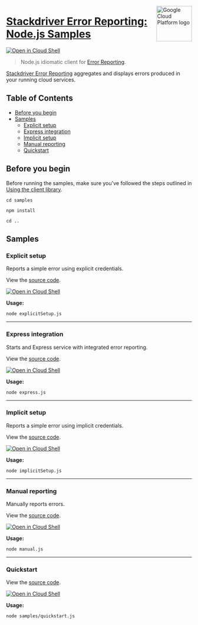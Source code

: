 [//]: # "This README.md file is auto-generated, all changes to this file will be lost."
[//]: # "To regenerate it, use `python -m synthtool`."
<img src="https://avatars2.githubusercontent.com/u/2810941?v=3&s=96" alt="Google Cloud Platform logo" title="Google Cloud Platform" align="right" height="96" width="96"/>

# [Stackdriver Error Reporting: Node.js Samples](https://github.com/googleapis/nodejs-error-reporting)

[![Open in Cloud Shell][shell_img]][shell_link]

> Node.js idiomatic client for [Error Reporting][product-docs].

[Stackdriver Error Reporting](https://cloud.google.com/error-reporting/docs/) aggregates and displays errors produced in your running cloud services.

## Table of Contents

* [Before you begin](#before-you-begin)
* [Samples](#samples)
  * [Explicit setup](#explicit-setup)
  * [Express integration](#express-integration)
  * [Implicit setup](#implicit-setup)
  * [Manual reporting](#manual-reporting)
  * [Quickstart](#quickstart)

## Before you begin

Before running the samples, make sure you've followed the steps outlined in
[Using the client library](https://github.com/googleapis/nodejs-error-reporting#using-the-client-library).

`cd samples`

`npm install`

`cd ..`

## Samples



### Explicit setup

Reports a simple error using explicit credentials.

View the [source code](https://github.com/googleapis/nodejs-error-reporting/blob/master/samples/explicitSetup.js).

[![Open in Cloud Shell][shell_img]](https://console.cloud.google.com/cloudshell/open?git_repo=https://github.com/googleapis/nodejs-error-reporting&page=editor&open_in_editor=samples/explicitSetup.js,samples/README.md)

__Usage:__


`node explicitSetup.js`


-----




### Express integration

Starts and Express service with integrated error reporting.

View the [source code](https://github.com/googleapis/nodejs-error-reporting/blob/master/samples/express.js).

[![Open in Cloud Shell][shell_img]](https://console.cloud.google.com/cloudshell/open?git_repo=https://github.com/googleapis/nodejs-error-reporting&page=editor&open_in_editor=samples/express.js,samples/README.md)

__Usage:__


`node express.js`


-----




### Implicit setup

Reports a simple error using implicit credentials.

View the [source code](https://github.com/googleapis/nodejs-error-reporting/blob/master/samples/implicitSetup.js).

[![Open in Cloud Shell][shell_img]](https://console.cloud.google.com/cloudshell/open?git_repo=https://github.com/googleapis/nodejs-error-reporting&page=editor&open_in_editor=samples/implicitSetup.js,samples/README.md)

__Usage:__


`node implicitSetup.js`


-----




### Manual reporting

Manually reports errors.

View the [source code](https://github.com/googleapis/nodejs-error-reporting/blob/master/samples/manual.js).

[![Open in Cloud Shell][shell_img]](https://console.cloud.google.com/cloudshell/open?git_repo=https://github.com/googleapis/nodejs-error-reporting&page=editor&open_in_editor=samples/manual.js,samples/README.md)

__Usage:__


`node manual.js`


-----




### Quickstart

View the [source code](https://github.com/googleapis/nodejs-error-reporting/blob/master/samples/quickstart.js).

[![Open in Cloud Shell][shell_img]](https://console.cloud.google.com/cloudshell/open?git_repo=https://github.com/googleapis/nodejs-error-reporting&page=editor&open_in_editor=samples/quickstart.js,samples/README.md)

__Usage:__


`node samples/quickstart.js`






[shell_img]: https://gstatic.com/cloudssh/images/open-btn.png
[shell_link]: https://console.cloud.google.com/cloudshell/open?git_repo=https://github.com/googleapis/nodejs-error-reporting&page=editor&open_in_editor=samples/README.md
[product-docs]: https://cloud.google.com/error-reporting
